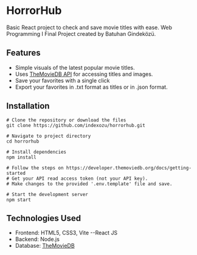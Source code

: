 # HorrorHub
Basic React project to check and save movie titles with ease.
Web Programming I Final Project created by Batuhan Gindeközü.

## Features

- Simple visuals of the latest popular movie titles.
- Uses [TheMovieDB API](https://developer.themoviedb.org/docs/getting-started) for accessing titles and images.
- Save your favorites with a single click
- Export your favorites in .txt format as titles or in .json format.

## Installation

```t
# Clone the repository or download the files
git clone https://github.com/indexozu/horrorhub.git

# Navigate to project directory
cd horrorhub

# Install dependencies
npm install

# Follow the steps on https://developer.themoviedb.org/docs/getting-started
# Get your API read access token (not your API key).
# Make changes to the provided '.env.template' file and save.

# Start the development server
npm start
```

## Technologies Used
- Frontend: HTML5, CSS3, Vite --React JS
- Backend: Node.js
- Database: [TheMovieDB](https://themoviedb.org/)
